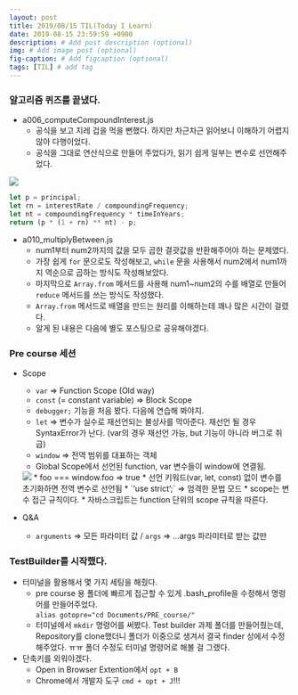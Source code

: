 ```yaml
---
layout: post
title: 2019/08/15 TIL(Today I Learn) 
date: 2019-08-15 23:59:59 +0900
description: # Add post description (optional)
img: # Add image post (optional)
fig-caption: # Add figcaption (optional)
tags: [TIL] # add tag
---
```


### 알고리즘 퀴즈를 끝냈다.
* a006_computeCompoundInterest.js
  * 공식을 보고 지레 겁을 먹을 뻔했다. 하지만 차근차근 읽어보니 이해하기 어렵지 않아 다행이었다.
  * 공식을 그대로 연산식으로 만들어 주었다가, 읽기 쉽게 일부는 변수로 선언해주었다.  

 <img src="{{site.baseurl}}/assets/post_img/2019-08-15-1.png">

```javascript
let p = principal;
let rn = interestRate / compoundingFrequency;
let nt = compoundingFrequency * timeInYears;
return (p * (1 + rn) ** nt) - p;
```
* a010_multiplyBetween.js
  * num1부터 num2까지의 값을 모두 곱한 결괏값을 반환해주어야 하는 문제였다.
  * 가장 쉽게 `for` 문으로도 작성해보고, `while` 문을 사용해서 num2에서 num1까지 역순으로 곱하는 방식도 작성해보았다.
  * 마지막으로 `Array.from` 메서드를 사용해 num1~num2의 수를 배열로 만들어 `reduce` 메서드를 쓰는 방식도 작성했다.
  * `Array.from` 메서드로 배열을 만드는 원리를 이해하는데 꽤나 많은 시간이 걸렸다.
  * 알게 된 내용은 다음에 별도 포스팅으로 공유해야겠다.

### Pre course 세션
* Scope
  * `var` => Function Scope (Old way)
  * `const` (= constant variable) => Block Scope
  * `debugger;` 기능을 처음 봤다. 다음에 연습해 봐야지.
  * `let` => 변수가 실수로 재선언되는 불상사를 막아준다. 재선언 될 경우 SyntaxError가 난다. (var의 경우 재선언 가능, but 기능이 아니라 버그로 취급)
  * `window` => 전역 범위를 대표하는 객체
  * Global Scope에서 선언된 function, var 변수들이 window에 연결됨.  
  <img src="{{site.baseurl}}/assets/post_img/2019-08-15-2.png">
  * foo === window.foo => true
  * 선언 키워드(var, let, const) 없이 변수를 초기화하면 전역 변수로 선언됨
  * `‘use strict’;` => 엄격한 문법 모드
  * scope는 변수 접근 규칙이다.
  * 자바스크립트는 function 단위의 scope 규칙을 따른다.

* Q&A
  * `arguments` => 모든 파라미터 값 / `args` => …args 파라미터로 받는 값만

### TestBuilder를 시작했다.
* 터미널을 활용해서 몇 가지 세팅을 해줬다.
    * pre course 용 폴더에 빠르게 접근할 수 있게 .bash_profile을 수정해서 명령어를 만들어주었다.  
    `alias gotopre="cd Documents/PRE_course/"`
    * 터미널에서 `mkdir` 명령어를 써봤다. Test builder 과제 폴더를 만들어줬는데, Repository를 clone했더니 폴더가 이중으로 생겨서 결국 finder 상에서 수정해주었다. ㅠㅠ 폴더 수정도 터미널 명령어로 해볼 걸 그랬다.
* 단축키를 외워야겠다.
  * Open in Browser Extention에서 `opt + B`
  * Chrome에서 개발자 도구 `cmd + opt + J`!!!
